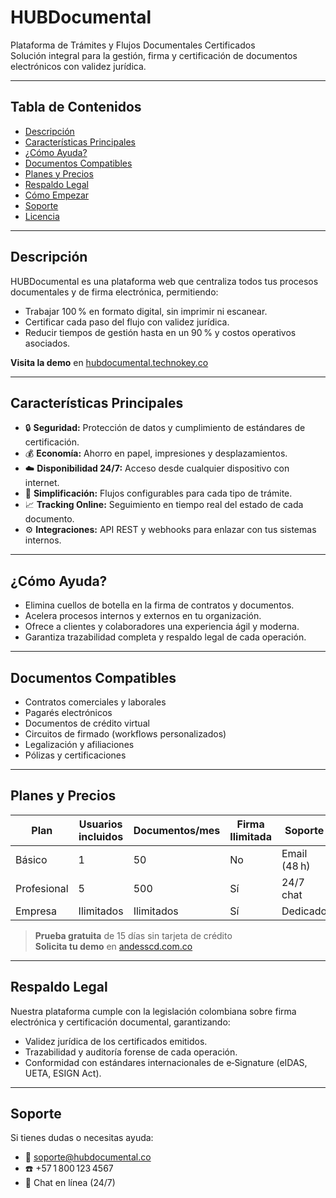 # HUBDocumental

Plataforma de Trámites y Flujos Documentales Certificados  
Solución integral para la gestión, firma y certificación de documentos electrónicos con validez jurídica.

---

## Tabla de Contenidos

- [Descripción](#descripción)  
- [Características Principales](#características-principales)  
- [¿Cómo Ayuda?](#cómo-ayuda)  
- [Documentos Compatibles](#documentos-compatibles)  
- [Planes y Precios](#planes-y-precios)  
- [Respaldo Legal](#respaldo-legal)  
- [Cómo Empezar](#cómo-empezar)  
- [Soporte](#soporte)  
- [Licencia](#licencia)  

---

## Descripción

HUBDocumental es una plataforma web que centraliza todos tus procesos documentales y de firma electrónica, permitiendo:

- Trabajar 100 % en formato digital, sin imprimir ni escanear.  
- Certificar cada paso del flujo con validez jurídica.  
- Reducir tiempos de gestión hasta en un 90 % y costos operativos asociados.  

**Visita la demo** en [hubdocumental.technokey.co](https://hubdocumental.technokey.co/ucc/acceso/acceso.html)

---

## Características Principales

- 🔒 **Seguridad:** Protección de datos y cumplimiento de estándares de certificación.  
- 💰 **Economía:** Ahorro en papel, impresiones y desplazamientos.  
- ☁️ **Disponibilidad 24/7:** Acceso desde cualquier dispositivo con internet.  
- 🔄 **Simplificación:** Flujos configurables para cada tipo de trámite.  
- 📈 **Tracking Online:** Seguimiento en tiempo real del estado de cada documento.  
- ⚙️ **Integraciones:** API REST y webhooks para enlazar con tus sistemas internos.  

---

## ¿Cómo Ayuda?

- Elimina cuellos de botella en la firma de contratos y documentos.  
- Acelera procesos internos y externos en tu organización.  
- Ofrece a clientes y colaboradores una experiencia ágil y moderna.  
- Garantiza trazabilidad completa y respaldo legal de cada operación.  

---

## Documentos Compatibles

- Contratos comerciales y laborales  
- Pagarés electrónicos  
- Documentos de crédito virtual  
- Circuitos de firmado (workflows personalizados)  
- Legalización y afiliaciones  
- Pólizas y certificaciones  

---

## Planes y Precios

| Plan            | Usuarios incluidos | Documentos/mes | Firma Ilimitada | Soporte      |
| --------------- | ------------------ | -------------- | --------------- | ------------ |
| Básico          | 1                  | 50             | No              | Email (48 h) |
| Profesional     | 5                  | 500            | Sí              | 24/7 chat    |
| Empresa         | Ilimitados         | Ilimitados     | Sí              | Dedicado     |

> **Prueba gratuita** de 15 días sin tarjeta de crédito  
> **Solicita tu demo** en [andesscd.com.co](https://circuitodefirmado.andesscd.com.co/acceso/ecommerce.html)

---

## Respaldo Legal

Nuestra plataforma cumple con la legislación colombiana sobre firma electrónica y certificación documental, garantizando:

- Validez jurídica de los certificados emitidos.  
- Trazabilidad y auditoría forense de cada operación.  
- Conformidad con estándares internacionales de e‑Signature (eIDAS, UETA, ESIGN Act).  

---

## Soporte

Si tienes dudas o necesitas ayuda:

* 📧 [soporte@hubdocumental.co](mailto:soporte@hubdocumental.co)
* ☎️ +57 1 800 123 4567
* 💬 Chat en línea (24/7)
